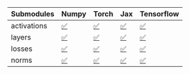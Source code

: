 | Submodules   | Numpy                                                                                                                           | Torch                                                                                                                           | Jax                                                                                                                             | Tensorflow                                                                                                                      |
|:-------------|:--------------------------------------------------------------------------------------------------------------------------------|:--------------------------------------------------------------------------------------------------------------------------------|:--------------------------------------------------------------------------------------------------------------------------------|:--------------------------------------------------------------------------------------------------------------------------------|
| activations  | <a href="https://github.com/unifyai/ivy/runs/8224090438?check_suite_focus=true" rel="noopener noreferrer" target="_blank">✅</a> | <a href="https://github.com/unifyai/ivy/runs/8224091018?check_suite_focus=true" rel="noopener noreferrer" target="_blank">✅</a> | <a href="https://github.com/unifyai/ivy/runs/8224091769?check_suite_focus=true" rel="noopener noreferrer" target="_blank">✅</a> | <a href="https://github.com/unifyai/ivy/runs/8224092402?check_suite_focus=true" rel="noopener noreferrer" target="_blank">✅</a> |
| layers       | <a href="https://github.com/unifyai/ivy/runs/8224090624?check_suite_focus=true" rel="noopener noreferrer" target="_blank">✅</a> | <a href="https://github.com/unifyai/ivy/runs/8224091158?check_suite_focus=true" rel="noopener noreferrer" target="_blank">✅</a> | <a href="https://github.com/unifyai/ivy/runs/8224091927?check_suite_focus=true" rel="noopener noreferrer" target="_blank">✅</a> | <a href="https://github.com/unifyai/ivy/runs/8224092556?check_suite_focus=true" rel="noopener noreferrer" target="_blank">✅</a> |
| losses       | <a href="https://github.com/unifyai/ivy/runs/8224090760?check_suite_focus=true" rel="noopener noreferrer" target="_blank">✅</a> | <a href="https://github.com/unifyai/ivy/runs/8224091353?check_suite_focus=true" rel="noopener noreferrer" target="_blank">✅</a> | <a href="https://github.com/unifyai/ivy/runs/8224092080?check_suite_focus=true" rel="noopener noreferrer" target="_blank">✅</a> | <a href="https://github.com/unifyai/ivy/runs/8224092674?check_suite_focus=true" rel="noopener noreferrer" target="_blank">✅</a> |
| norms        | <a href="https://github.com/unifyai/ivy/runs/8224090890?check_suite_focus=true" rel="noopener noreferrer" target="_blank">✅</a> | <a href="https://github.com/unifyai/ivy/runs/8224091504?check_suite_focus=true" rel="noopener noreferrer" target="_blank">✅</a> | <a href="https://github.com/unifyai/ivy/runs/8224092238?check_suite_focus=true" rel="noopener noreferrer" target="_blank">✅</a> | <a href="https://github.com/unifyai/ivy/runs/8224092822?check_suite_focus=true" rel="noopener noreferrer" target="_blank">✅</a> |